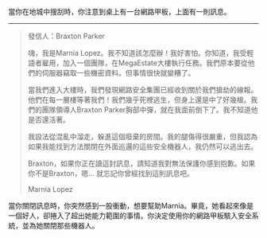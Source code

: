 當你在地城中搜刮時，你注意到桌上有一台網路甲板，上面有一則訊息。

---

> 發信人：Braxton Parker
>
> 嗨，我是Marnia Lopez。我不知道該怎麼辦！我好害怕。你知道，我受輕語者雇用，加入一個團隊，在MegaEstate大樓執行任務。我們原本要從他們的伺服器竊取一些機密資料。但事情很快就變糟了。
>
> 當我們進入大樓時，我們發現網路安全集團已經收到關於我們搶劫的線報。他們在每一層樓等著我們！我們幾乎死裡逃生，但身上還是中了好幾槍。我們的團隊領導人Braxton Parker胸部中彈，就在我面前倒下了。我不知道他是否還活著。
>
> 我設法從混亂中溜走，躲進這個廢棄的房間。我的腿傷得很嚴重，但我認為如果我能找到方法關閉在外面巡邏的這些安全機器人，我仍然可以逃出去。
>
> Braxton，如果你正在讀這封訊息，請知道我對無法保護你感到抱歉。如果你不是Braxton，嗯... 就忘記你曾經找到這則訊息吧。
>
> Marnia Lopez

當你關閉訊息時，你突然感到一股衝動，想要幫助Marnia。畢竟，她看起來像是一個好人，卻捲入了超出她能力範圍的事情。你決定使用你的網路甲板駭入安全系統，並為她關閉那些機器人。
